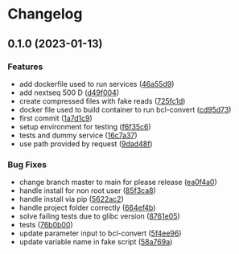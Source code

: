 # Changelog

## 0.1.0 (2023-01-13)


### Features

* add dockerfile used to run services ([46a55d9](https://www.github.com/clinical-genomics-uppsala/arteria-bclconvert/commit/46a55d9ed8f2bd1fed5bed9a4d397b9d684cf07f))
* add nextseq 500 D ([d49f004](https://www.github.com/clinical-genomics-uppsala/arteria-bclconvert/commit/d49f0040037155872ecd2053ba85e5af8b343728))
* create compressed files with fake reads ([725fc1d](https://www.github.com/clinical-genomics-uppsala/arteria-bclconvert/commit/725fc1dccc1e647c02d1a097d10b5ee928c47d18))
* docker file used to build container to run bcl-convert ([cd95d73](https://www.github.com/clinical-genomics-uppsala/arteria-bclconvert/commit/cd95d733dabd0baba42af16c8924baec1b0a9dcc))
* first commit ([1a7d1c9](https://www.github.com/clinical-genomics-uppsala/arteria-bclconvert/commit/1a7d1c979a2f25ed586b34c6712db9acd40611fb))
* setup environment for testing ([f6f35c6](https://www.github.com/clinical-genomics-uppsala/arteria-bclconvert/commit/f6f35c6436d54ef6bfff4f33f5882aef52002831))
* tests and dummy service ([16c7a37](https://www.github.com/clinical-genomics-uppsala/arteria-bclconvert/commit/16c7a3769f6ad2a5dd9d9d5d064982c1445c9064))
* use path provided by request ([9dad48f](https://www.github.com/clinical-genomics-uppsala/arteria-bclconvert/commit/9dad48f7d17990a2e144437a12bba48b689714ec))


### Bug Fixes

* change branch master to main for please release ([ea0f4a0](https://www.github.com/clinical-genomics-uppsala/arteria-bclconvert/commit/ea0f4a0c91df306e1d77f3676f6fee725842967e))
* handle install for non root user ([85f3ca8](https://www.github.com/clinical-genomics-uppsala/arteria-bclconvert/commit/85f3ca8e6f49ad38c49dbac6950cc97a64fcdc50))
* handle install via pip ([5622ac2](https://www.github.com/clinical-genomics-uppsala/arteria-bclconvert/commit/5622ac2d7ad8a380b5a0add60fb87c303e63013a))
* handle project folder correctly ([664ef4b](https://www.github.com/clinical-genomics-uppsala/arteria-bclconvert/commit/664ef4b326f6c9ae364301dbb0de6a7f2454faf1))
* solve failing tests due to glibc version ([8761e05](https://www.github.com/clinical-genomics-uppsala/arteria-bclconvert/commit/8761e050558c9d15bc503d5b9ffbb893c07dbb15))
* tests ([76b0b00](https://www.github.com/clinical-genomics-uppsala/arteria-bclconvert/commit/76b0b004d6b3088608e9129c106293cde725cccd))
* update parameter input to bcl-convert ([5f4ee96](https://www.github.com/clinical-genomics-uppsala/arteria-bclconvert/commit/5f4ee96f13886b0106afd490cfb50159fafcd16f))
* update variable name in fake script ([58a769a](https://www.github.com/clinical-genomics-uppsala/arteria-bclconvert/commit/58a769a516a7be1da3b0e184b41d523656cccb5a))
